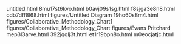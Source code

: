 untitled.html
8mu17st6kvo.html
b0avj09s1sg.html
f8sjga3e8n8.html
cdb7dff8l68.html
figures/Untitled Diagram
19ho60s8m4.html
figures/Collaborative_Methodology_Chart1
figures/Collaborative_Methodology_Chart
figures/Evans Pritchard
mep3l3arve.html
392jqqlj3t.html
et1r19bpn8o.html
m0eocjatjc.html